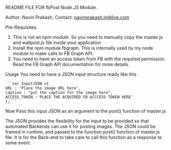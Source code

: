 README FILE FOR fbPost Node.JS Module.

Author: Navin Prakash, 
Contact: navinprakash.in@live.com


Pre-Requisites.

1. This is not an npm module. So you need to manually copy the master.js and wallpost.js file inside your application
2. Install the npm module fbgraph. This is internally used by my node module to make calls to FB Graph API.
3. You need to have an access token from FB with the required permission. Read the FB Graph API documentation for more details.


Usage
You need to have a JSON input structure ready like this
	
	```var InputJSON ={
    URL : 'Place the image URL here',
    caption : "put the caption for the image here",
    ACCESS_TOKEN :'PLACE THE ACQUIRED FB ACCCESS TOKEN HERE'  
	};```

Now Pass this input JSON as an argument to the post() function of master.js

The JSON provides the flexibility for the input to be provided so that automated Backends can use it for posting images.
The JSON could be framed in runtime, and passed to the function post() function of master.js file. 
It is for the Back-end to take care to call this function as a response to some event. 

